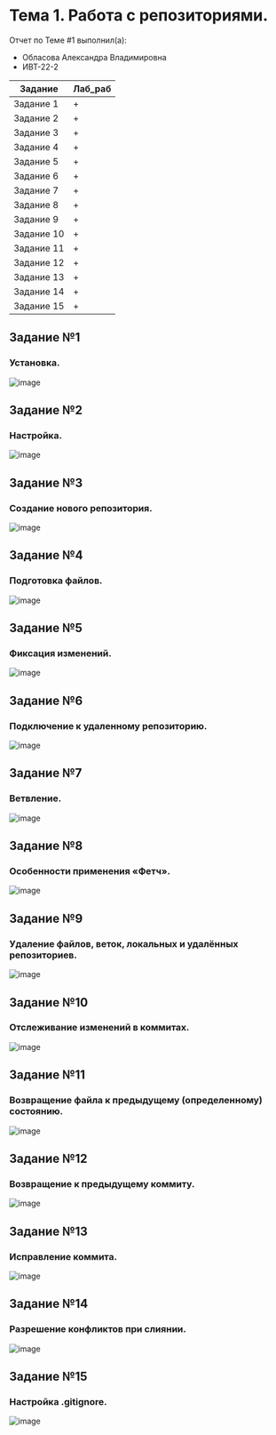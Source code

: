 # Тема 1. Работа с репозиториями.
Отчет по Теме #1 выполнил(а):
- Обласова Александра Владимировна
- ИВТ-22-2

| Задание | Лаб_раб |
| ------ | ------ |
| Задание 1 | + |
| Задание 2 | + |
| Задание 3 | + |
| Задание 4 | + |
| Задание 5 | + |
| Задание 6 | + |
| Задание 7 | + |
| Задание 8 | + |
| Задание 9 | + |
| Задание 10 | + |
| Задание 11 | + |
| Задание 12 | + |
| Задание 13 | + |
| Задание 14 | + |
| Задание 15 | + |



## Задание №1
### Установка. 
![image](https://github.com/user-attachments/assets/3f5828d1-54d6-4ec0-9da8-7d136a882aab)

## Задание №2
### Настройка. 
![image](https://github.com/user-attachments/assets/de649279-65b9-41a3-ba2d-4949b26bce27)

## Задание №3
### Создание нового репозитория. 
![image](https://github.com/user-attachments/assets/acad65f2-b1c4-45b8-8aa4-c87ac99da0f8)

## Задание №4
### Подготовка файлов. 
![image](https://github.com/user-attachments/assets/bc814a66-8b3b-405c-96c7-5ab674e33ecc)

## Задание №5
### Фиксация изменений. 
![image](https://github.com/user-attachments/assets/67a082c3-c4b8-4e44-a1d4-91d6690ecba5)

## Задание №6
### Подключение к удаленному репозиторию. 
![image](https://github.com/user-attachments/assets/1b1e1f56-c681-4d49-ac50-b73ac0c6bf87)

## Задание №7
### Ветвление.
![image](https://github.com/user-attachments/assets/007458a6-fed4-4603-abcf-453049d3949c)

## Задание №8
### Особенности применения «Фетч».
![image](https://github.com/user-attachments/assets/99592821-71d9-474b-907f-a88bb99ba8b1)

## Задание №9
### Удаление файлов, веток, локальных и удалённых репозиториев.
![image](https://github.com/user-attachments/assets/f8f7114e-fe09-4ad2-9443-b1499cf8f4e0)

## Задание №10
### Отслеживание изменений в коммитах.
![image](https://github.com/user-attachments/assets/13b53973-0cb6-4305-a622-58b95ee880b3)

## Задание №11
###  Возвращение файла к предыдущему (определенному) состоянию.
![image](https://github.com/user-attachments/assets/e72e0fb3-6843-4397-b005-bbab731626c6)


## Задание №12
### Возвращение к предыдущему коммиту.
![image](https://github.com/user-attachments/assets/36e585f2-5cfd-40f6-839d-084096abd107)

## Задание №13
### Исправление коммита.
![image](https://github.com/user-attachments/assets/a95e10fd-6649-4fc4-b402-15b0d8926d8b)


## Задание №14
### Разрешение конфликтов при слиянии.
![image](https://github.com/user-attachments/assets/057bc6d1-821c-4737-ad25-16fd35815fc1)

## Задание №15
### Настройка .gitignore. 
![image](https://github.com/user-attachments/assets/16996caa-97c6-4c41-b0c8-a4076a2b1f4a)


